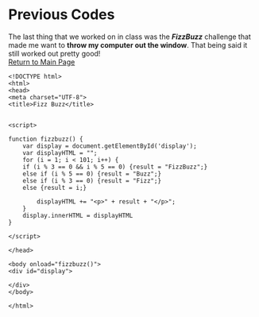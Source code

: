 # Previous Codes

The last thing that we worked on in class was the **_FizzBuzz_** challenge that made me want to **throw my computer out the window**. That being said it still worked out pretty good!</br>
[Return to Main Page](README.md)


```
<!DOCTYPE html>
<html>
<head>
<meta charset="UTF-8">
<title>Fizz Buzz</title>


<script>

function fizzbuzz() {
	var display = document.getElementById('display');
	var displayHTML = "";
	for (i = 1; i < 101; i++) {
    if (i % 3 == 0 && i % 5 == 0) {result = "FizzBuzz";} 
	else if (i % 5 == 0) {result = "Buzz";}
	else if (i % 3 == 0) {result = "Fizz";} 
	else {result = i;}
	
		displayHTML += "<p>" + result + "</p>";
	}
	display.innerHTML = displayHTML
}

</script>

</head>

<body onload="fizzbuzz()">
<div id="display">

</div>
</body>

</html>
```
